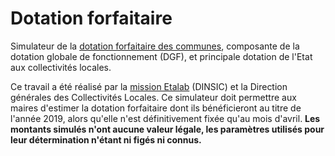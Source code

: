 # Dotation forfaitaire
Simulateur de la [dotation forfaitaire des communes](http://dotation.etalab.studio), composante de la dotation globale de fonctionnement (DGF), et principale dotation de l'Etat aux collectivités locales.

Ce travail a été réalisé par la [mission Etalab](https://www.etalab.gouv.fr/) (DINSIC) et la Direction générales des Collectivités Locales. 
Ce simulateur doit permettre aux maires d'estimer la dotation forfaitaire dont ils bénéficieront au titre de l'année 2019, alors qu'elle n'est définitivement fixée qu'au mois d'avril.
**Les montants simulés n'ont aucune valeur légale, les paramètres utilisés pour leur détermination n'étant ni figés ni connus.**



